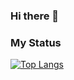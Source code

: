 ### Hi there 👋

<!--
**TakahiroSono/TakahiroSono** is a ✨ _special_ ✨ repository because its `README.md` (this file) appears on your GitHub profile.

Here are some ideas to get you started:

- 🔭 I’m currently working on ...
- 🌱 I’m currently learning ...
- 👯 I’m looking to collaborate on ...
- 🤔 I’m looking for help with ...
- 💬 Ask me about ...
- 📫 How to reach me: ...
- 😄 Pronouns: ...
- ⚡ Fun fact: ...
-->

### My Status
[![Top Langs](https://github-readme-stats.vercel.app/api/top-langs/?username=TakahiroSono)](https://github.com/anuraghazra/github-readme-stats)
